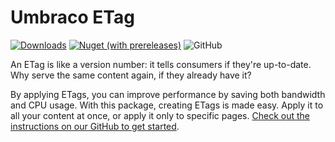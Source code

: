 # Umbraco ETag

[![Downloads](https://img.shields.io/nuget/dt/Infocaster.Umbraco.ETag?color=ff0069)](https://www.nuget.org/packages/Infocaster.Umbraco.ETag/)
[![Nuget (with prereleases)](https://img.shields.io/nuget/vpre/Infocaster.Umbraco.ETag?color=ffc800)](https://www.nuget.org/packages/Infocaster.Umbraco.ETag/)
![GitHub](https://img.shields.io/github/license/Infocaster/ETag?color=ff0069)

An ETag is like a version number: it tells consumers if they're up-to-date. Why serve the same content again, if they already have it?

By applying ETags, you can improve performance by saving both bandwidth and CPU usage. With this package, creating ETags is made easy. Apply it to all your content at once, or apply it only to specific pages.
[Check out the instructions on our GitHub to get started](https://github.com/Infocaster/ETag).